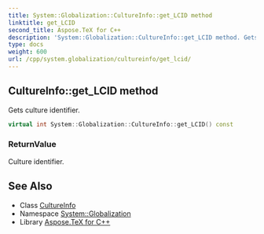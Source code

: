 ```yaml
---
title: System::Globalization::CultureInfo::get_LCID method
linktitle: get_LCID
second_title: Aspose.TeX for C++
description: 'System::Globalization::CultureInfo::get_LCID method. Gets culture identifier in C++.'
type: docs
weight: 600
url: /cpp/system.globalization/cultureinfo/get_lcid/
---
```

## CultureInfo::get_LCID method


Gets culture identifier.

```cpp
virtual int System::Globalization::CultureInfo::get_LCID() const
```


### ReturnValue

Culture identifier.

## See Also

* Class [CultureInfo](../)
* Namespace [System::Globalization](../../)
* Library [Aspose.TeX for C++](../../../)
